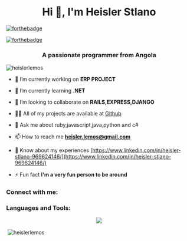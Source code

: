 <h1 align="center">Hi 👋, I'm Heisler Stlano </h1>


[![forthebadge](http://forthebadge.com/images/badges/made-with-ruby.svg)](http://forthebadge.com)

[![forthebadge](http://forthebadge.com/images/badges/built-with-love.svg)](http://forthebadge.com)


<h3 align="center">A passionate programmer from Angola</h3>

<p align="left"> <img src="https://komarev.com/ghpvc/?username=heislerlemos&label=Profile%20views&color=0e75b6&style=flat" alt="heislerlemos" /> </p>

- 🔭 I’m currently working on **ERP PROJECT**

- 🌱 I’m currently learning **.NET**

- 👯 I’m looking to collaborate on **RAILS,EXPRESS,DJANGO**

- 👨‍💻 All of my projects are available at [Github](Github)

- 💬 Ask me about ruby,javascript,java,python and c# 

- 📫 How to reach me **heisler.lemos@gmail.com**

- 📄 Know about my experiences [https://www.linkedin.com/in/heisler-stlano-969624146/](https://www.linkedin.com/in/heisler-stlano-969624146/)

- ⚡ Fun fact **I'm a very fun person to be around**

<h3 align="left">Connect with me:</h3>
<p align="left">
</p>

<h3 align="left">Languages and Tools:</h3>
<p align="center">
  <a href="https://skillicons.dev">
    <img src="https://skillicons.dev/icons?i=babel,bash,bsd,c,cs,css,debian,django,docker,dotnet,express,git,github,grafana,heroku,html,java,js,jquery,laravel,linux,mongodb,mysql,nodejs,npm,php,postgres,powershell,rails,react,ruby,vim,visualstudio,vscode,webpack,windows,yarn" />
  </a>


<p>&nbsp;<img align="center" src="https://github-readme-stats.vercel.app/api?username=heislerlemos&show_icons=true&locale=en" alt="heislerlemos" /></p>
</p>
